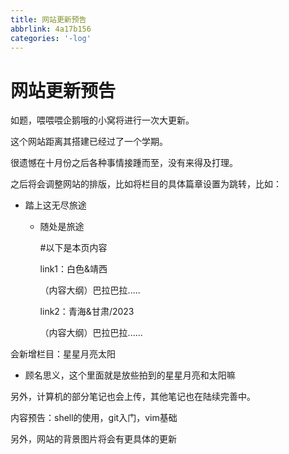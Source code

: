 ```yaml
---
title: 网站更新预告
abbrlink: 4a17b156
categories: '-log'
---
```


# 网站更新预告

如题，喂喂喂企鹅哦的小窝将进行一次大更新。

这个网站距离其搭建已经过了一个学期。

很遗憾在十月份之后各种事情接踵而至，没有来得及打理。

之后将会调整网站的排版，比如将栏目的具体篇章设置为跳转，比如：

* 踏上这无尽旅途

  * 随处是旅途

    #以下是本页内容

    link1：白色&靖西

    （内容大纲）巴拉巴拉.....

    link2：青海&甘肃/2023

    （内容大纲）巴拉巴拉......

会新增栏目：星星月亮太阳

* 顾名思义，这个里面就是放些拍到的星星月亮和太阳嘛

另外，计算机的部分笔记也会上传，其他笔记也在陆续完善中。

内容预告：shell的使用，git入门，vim基础

另外，网站的背景图片将会有更具体的更新